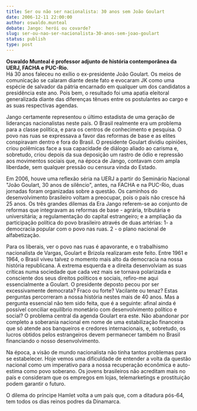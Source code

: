 ```yaml
---
title: Ser ou não ser nacionalista: 30 anos sem João Goulart
date: 2006-12-11 22:00:00
author: oswaldo.munteal
debate: Jango: herói ou covarde?
slug: ser-ou-nao-ser-nacionalista-30-anos-sem-joao-goulart
status: publish 
type: post
---
```


**Oswaldo Munteal é professor adjunto de história contemporânea da UERJ, FACHA e PUC-Rio.**  
Há 30 anos faleceu no exílio o ex-presidente João Goulart. Os meios de comunicação se calaram diante deste fato e evocaram JK como uma espécie de salvador da pátria encarnado em qualquer um dos candidatos a presidência este ano. Pois bem, o resultado foi uma apatia eleitoral generalizada diante das diferenças tênues entre os postulantes ao cargo e as suas respectivas agendas.  
  
Jango certamente representou o último estadista de uma geração de lideranças nacionalistas neste país. O Brasil realmente era um problema para a classe política, e para os centros de conhecimento e pesquisa. O povo nas ruas se expressava a favor das reformas de base e as elites conspiravam dentro e fora do Brasil. O presidente Goulart dividiu opiniões, criou polêmicas face a sua capacidade de diálogo aliado ao carisma e, sobretudo, criou depois da sua deposição um rastro de ódio e repressão aos movimentos sociais que, na época de Jango, contavam com ampla liberdade, sem qualquer pressão ou censura vinda do Estado.  
  
Em 2006, houve uma reflexão séria na UERJ a partir do Seminário Nacional "João Goulart, 30 anos de silêncio", antes, na FACHA e na PUC-Rio, duas jornadas foram organizadas sobre a questão. Os caminhos do desenvolvimento brasileiro voltam a preocupar, pois o país não cresce há 25 anos. Os três grandes dilemas da Era Jango referem-se ao conjunto de reformas que integravam as reformas de base - agrária, tributária e universitária; a regulamentação do capital estrangeiro; e a ampliação da participação política do povo brasileiro através de duas artérias: 1- a democracia popular com o povo nas ruas. 2 - o plano nacional de alfabetização.  
  
Para os liberais, ver o povo nas ruas é apavorante, e o trabalhismo nacionalista de Vargas, Goulart e Brizola realizaram este feito. Entre 1961 e 1964, o Brasil viveu talvez o momento mais alto da democracia na nossa história republicana. A extrema esquerda e a direita desenvolviam as suas críticas numa sociedade que cada vez mais se tornava polarizada e consciente dos seus direitos políticos e sociais, refiro-me aqui essencialmente a Goulart. O presidente deposto pecou por ser excessivamente democrata? Fraco ou forte? Vacilante ou tenaz? Estas perguntas percorreram a nossa história nestes mais de 40 anos. Mas a pergunta essencial não tem sido feita, que é a seguinte: afinal ainda é possível conciliar equilíbrio monetário com desenvolvimento político e social? O problema central da agenda Goulart era este. Não abandonar por completo a soberania nacional em nome de uma estabilização financeira que só atende aos banqueiros e credores internacionais, e, sobretudo, os lucros obtidos pelos estrangeiros devem permanecer também no Brasil financiando o nosso desenvolvimento.  
  
Na época, a visão de mundo nacionalista não tinha tantos problemas para se estabelecer. Hoje vemos uma dificuldade de entender a volta da questão nacional como um imperativo para a nossa recuperação econômica e auto-estima como povo soberano. Os jovens brasileiros não acreditam mais no país e consideram que os empregos em lojas, telemarketings e prostituição podem garantir o futuro.  
  
O dilema do príncipe Hamlet volta a um país que, com a ditadura pós-64, tem todos os dias reinos podres da Dinamarca.
